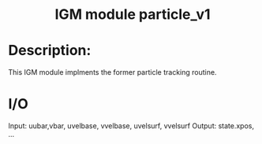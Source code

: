 
### <h1 align="center" id="title">IGM module particle_v1 </h1>

# Description:

This IGM module implments the former particle tracking routine.

# I/O

Input: uubar,vbar, uvelbase, vvelbase, uvelsurf, vvelsurf
Output: state.xpos, ...
